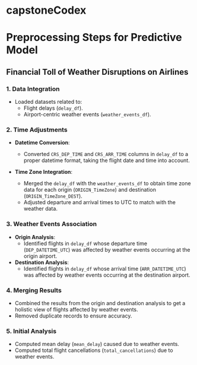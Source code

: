 # capstoneCodex





# Preprocessing Steps for Predictive Model
## Financial Toll of Weather Disruptions on Airlines

### 1. **Data Integration**
* Loaded datasets related to:
  * Flight delays (`delay_df`).
  * Airport-centric weather events (`weather_events_df`).

### 2. **Time Adjustments**

* **Datetime Conversion**:
  * Converted `CRS_DEP_TIME` and `CRS_ARR_TIME` columns in `delay_df` to a proper datetime format, taking the flight date and time into account.

* **Time Zone Integration**:
  * Merged the `delay_df` with the `weather_events_df` to obtain time zone data for each origin (`ORIGIN_TimeZone`) and destination (`ORIGIN_TimeZone_DEST`).
  * Adjusted departure and arrival times to UTC to match with the weather data.

### 3. **Weather Events Association**

* **Origin Analysis**:
  * Identified flights in `delay_df` whose departure time (`DEP_DATETIME_UTC`) was affected by weather events occurring at the origin airport.
* **Destination Analysis**:
  * Identified flights in `delay_df` whose arrival time (`ARR_DATETIME_UTC`) was affected by weather events occurring at the destination airport.

### 4. **Merging Results**

* Combined the results from the origin and destination analysis to get a holistic view of flights affected by weather events.
* Removed duplicate records to ensure accuracy.

### 5. **Initial Analysis**

* Computed mean delay (`mean_delay`) caused due to weather events.
* Computed total flight cancellations (`total_cancellations`) due to weather events.

